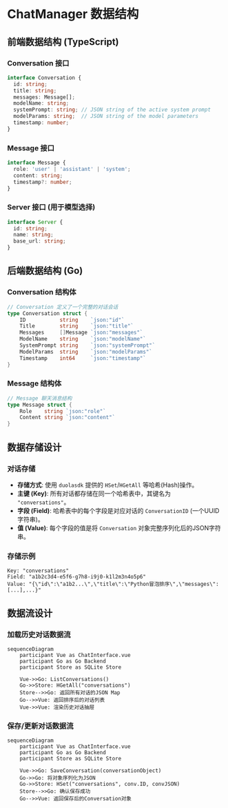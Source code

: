 # ChatManager 数据结构

## 前端数据结构 (TypeScript)

### Conversation 接口
```typescript
interface Conversation {
  id: string;
  title: string;
  messages: Message[];
  modelName: string;
  systemPrompt: string; // JSON string of the active system prompt
  modelParams: string;  // JSON string of the model parameters
  timestamp: number;
}
```

### Message 接口

```typescript
interface Message {
  role: 'user' | 'assistant' | 'system';
  content: string;
  timestamp?: number;
}
```

### Server 接口 (用于模型选择)
```typescript
interface Server { 
  id: string; 
  name: string; 
  base_url: string; 
}
```

## 后端数据结构 (Go)

### Conversation 结构体

```go
// Conversation 定义了一个完整的对话会话
type Conversation struct {
	ID           string    `json:"id"`
	Title        string    `json:"title"`
	Messages     []Message `json:"messages"`
	ModelName    string    `json:"modelName"`
	SystemPrompt string    `json:"systemPrompt"`
	ModelParams  string    `json:"modelParams"`
	Timestamp    int64     `json:"timestamp"`
}
```

### Message 结构体

```go
// Message 聊天消息结构
type Message struct {
    Role    string `json:"role"`
    Content string `json:"content"`
}
```

## 数据存储设计

### 对话存储

- **存储方式**: 使用 `duolasdk` 提供的 `HSet`/`HGetAll` 等哈希(Hash)操作。
- **主键 (Key)**: 所有对话都存储在同一个哈希表中，其键名为 `"conversations"`。
- **字段 (Field)**: 哈希表中的每个字段是对应对话的 `ConversationID` (一个UUID字符串)。
- **值 (Value)**: 每个字段的值是将 `Conversation` 对象完整序列化后的JSON字符串。

### 存储示例

```
Key: "conversations"
Field: "a1b2c3d4-e5f6-g7h8-i9j0-k1l2m3n4o5p6"
Value: "{\"id\":\"a1b2...\",\"title\":\"Python冒泡排序\",\"messages\":[...],...}"
```

## 数据流设计

### 加载历史对话数据流

```mermaid
sequenceDiagram
    participant Vue as ChatInterface.vue
    participant Go as Go Backend
    participant Store as SQLite Store

    Vue->>Go: ListConversations()
    Go->>Store: HGetAll("conversations")
    Store-->>Go: 返回所有对话的JSON Map
    Go-->>Vue: 返回排序后的对话列表
    Vue->>Vue: 渲染历史对话抽屉
```

### 保存/更新对话数据流

```mermaid
sequenceDiagram
    participant Vue as ChatInterface.vue
    participant Go as Go Backend
    participant Store as SQLite Store

    Vue->>Go: SaveConversation(conversationObject)
    Go->>Go: 将对象序列化为JSON
    Go->>Store: HSet("conversations", conv.ID, convJSON)
    Store-->>Go: 确认保存成功
    Go-->>Vue: 返回保存后的Conversation对象
```
